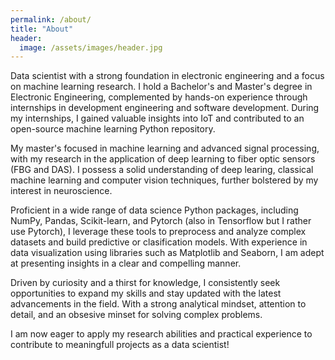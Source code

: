 ```yaml
---
permalink: /about/
title: "About"
header:
  image: /assets/images/header.jpg
---
```


Data scientist with a strong foundation in electronic engineering and a focus on machine learning research. I hold a Bachelor's and Master's degree in Electronic Engineering, complemented by hands-on experience through internships in development engineering and software development. During my internships, I gained valuable insights into IoT and contributed to an open-source machine learning Python repository.

My master's focused in machine learning and advanced signal processing, with my research in the application of deep learning to fiber optic sensors (FBG and DAS). I possess a solid understanding of deep learing, classical machine learning and computer vision techniques, further bolstered by my interest in neuroscience.

Proficient in a wide range of data science Python packages, including NumPy, Pandas, Scikit-learn, and Pytorch (also in Tensorflow but I rather use Pytorch), I leverage these tools to preprocess and analyze complex datasets and build predictive or clasification models. With experience in data visualization using libraries such as Matplotlib and Seaborn, I am adept at presenting insights in a clear and compelling manner.

Driven by curiosity and a thirst for knowledge, I consistently seek opportunities to expand my skills and stay updated with the latest advancements in the field. With a strong analytical mindset, attention to detail, and an obsesive minset for solving complex problems.

I am now eager to apply my research abilities and practical experience to contribute to meaningfull projects as a data scientist!
